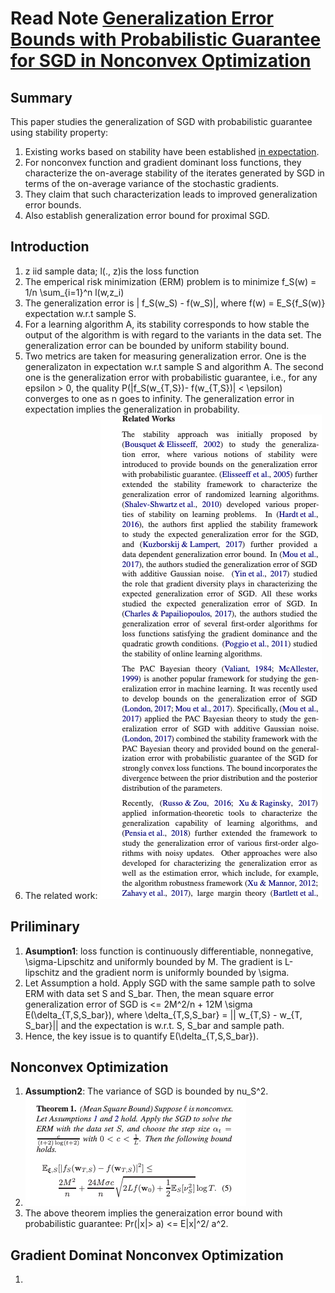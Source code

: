 # Read Note [Generalization Error Bounds with Probabilistic Guarantee for SGD in Nonconvex Optimization](https://arxiv.org/pdf/1802.06903.pdf)

## Summary
This paper studies the generalization of SGD with probabilistic guarantee using stability property:
1. Existing works based on stability have been established [in expectation](https://arxiv.org/pdf/1509.01240.pdf).
2. For nonconvex function and gradient dominant loss functions, they characterize the on-average stability of the iterates generated by SGD in terms of the on-average variance of the stochastic gradients.
3. They claim that such characterization leads to improved generalization error bounds.
4. Also establish generalization error bound for proximal SGD.

## Introduction
1. z iid sample data; l(., z)is the loss function
2. The emperical risk minimization (ERM) problem is to minimize f_S(w) = 1/n \sum_{i=1}^n l(w,z_i)
3. The generalization error is | f_S(w_S) - f(w_S)|, where f(w) = E_S{f_S(w)} expectation w.r.t sample S.
4. For a learning algorithm A, its stability corresponds to how stable the output of the algorithm is with regard to the variants in the data set. The generalization error can be bounded by uniform stability bound.
5. Two metrics are taken for measuring generalization error. One is the generalizaton in expectation w.r.t sample S and algorithm A. The second one is the generalization error with probabilistic guarantee, i.e., for any epsilon > 0, the quality P(|f_S(w_{T,S})- f(w_{T,S})| < \epsilon) converges to one as n goes to infinity. The generalization error in expectation implies the generalization in probability. 
6. The related work: ![papers](https://github.com/HJSang/ReadingNote/blob/master/Screen%20Shot%202019-03-02%20at%2019.00.01.png)

## Priliminary
1. **Asumption1**: loss function is continuously differentiable, nonnegative, \sigma-Lipschitz and uniformly bounded by M. The gradient is L-lipschitz and the gradient norm is uniformly bounded by \sigma.
2. Let Assumption a hold. Apply SGD with the same sample path to solve ERM with data set S and S_bar. Then, the mean square error generalization error of SGD is <= 2M^2/n + 12M \sigma E(\delta_{T,S,S_bar}), where \delta_{T,S,S_bar} = || w_{T,S} - w_{T, S_bar}|| and the expectation is w.r.t. S, S_bar and sample path.
3. Hence, the key issue is to quantify E(\delta_{T,S,S_bar}).

## Nonconvex Optimization
1. **Assumption2**: The variance of SGD is bounded by nu_S^2.
2. ![Theorem](https://github.com/HJSang/ReadingNote/blob/master/Screen%20Shot%202019-03-02%20at%2019.14.43.png)
3. The above theorem implies the generaization error bound with probabilistic guarantee: Pr(|x|> a) <= E|x|^2/ a^2.

## Gradient Dominat Nonconvex Optimization
1.
